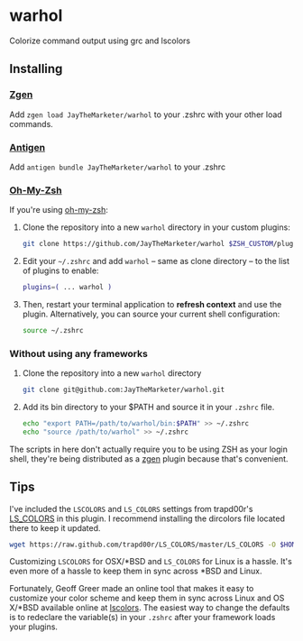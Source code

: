 # warhol

Colorize command output using grc and lscolors

## Installing

### [Zgen](https://github.com/tarjoilija/zgen)

Add `zgen load JayTheMarketer/warhol` to your .zshrc with your other load commands.

### [Antigen](https://github.com/zsh-users/antigen)

Add `antigen bundle JayTheMarketer/warhol` to your .zshrc

### [Oh-My-Zsh](http://ohmyz.sh/)

If you're using [oh-my-zsh](github.com/robbyrussell/oh-my-zsh):

1. Clone the repository into a new `warhol` directory in your custom plugins:

    ```zsh
    git clone https://github.com/JayTheMarketer/warhol $ZSH_CUSTOM/plugins/warhol
    ```

2. Edit your `~/.zshrc` and add `warhol` – same as clone directory – to the list of plugins to enable:

    ```zsh
    plugins=( ... warhol )
    ```

3. Then, restart your terminal application to **refresh context** and use the plugin. Alternatively, you can source your current shell configuration:

    ```zsh
    source ~/.zshrc
    ```

### Without using any frameworks

1. Clone the repository into a new `warhol` directory

    ```zsh
    git clone git@github.com:JayTheMarketer/warhol.git
    ```
2. Add its bin directory to your $PATH and source it in your `.zshrc` file.

    ```zsh
    echo "export PATH=/path/to/warhol/bin:$PATH" >> ~/.zshrc
    echo "source /path/to/warhol" >> ~/.zshrc
    ```

The scripts in here don't actually require you to be using ZSH as your login shell, they're being distributed as a [zgen](https://github.com/zsh-users/antigen) plugin because that's convenient.

## Tips

I've included the `LSCOLORS` and `LS_COLORS` settings from trapd00r's [LS_COLORS](https://github.com/trapd00r/LS_COLORS) in this plugin. I recommend installing the dircolors file located there to keep it updated. 

```bash
wget https://raw.github.com/trapd00r/LS_COLORS/master/LS_COLORS -O $HOME/.dircolors
```

Customizing `LSCOLORS` for OSX/*BSD and `LS_COLORS` for Linux is a hassle. It's even more of a hassle to keep them in sync across *BSD and Linux. 

Fortunately, Geoff Greer made an online tool that makes it easy to customize your color scheme and keep them in sync across Linux and OS X/*BSD available online at [lscolors](http://geoff.greer.fm/lscolors/). The easiest way to change the defaults is to redeclare the variable(s) in your `.zshrc` after your framework loads your plugins.

